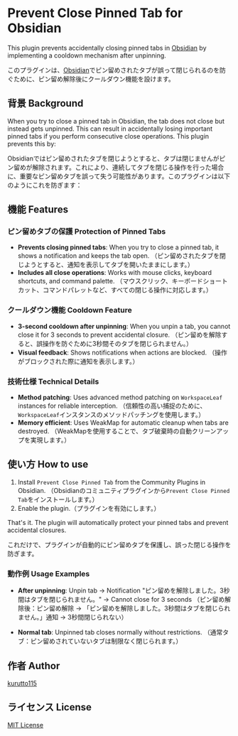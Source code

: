 # Prevent Close Pinned Tab for Obsidian

This plugin prevents accidentally closing pinned tabs in [Obsidian](https://obsidian.md) by implementing a cooldown mechanism after unpinning.

このプラグインは、[Obsidian](https://obsidian.md)でピン留めされたタブが誤って閉じられるのを防ぐために、ピン留め解除後にクールダウン機能を設けます。

## 背景 Background

When you try to close a pinned tab in Obsidian, the tab does not close but instead gets unpinned. This can result in accidentally losing important pinned tabs if you perform consecutive close operations. This plugin prevents this by:

Obsidianではピン留めされたタブを閉じようとすると、タブは閉じませんがピン留めが解除されます。これにより、連続してタブを閉じる操作を行った場合に、重要なピン留めタブを誤って失う可能性があります。このプラグインは以下のようにこれを防ぎます：

## 機能 Features

### ピン留めタブの保護 Protection of Pinned Tabs
- **Prevents closing pinned tabs**: When you try to close a pinned tab, it shows a notification and keeps the tab open.
  （ピン留めされたタブを閉じようとすると、通知を表示してタブを開いたままにします。）
- **Includes all close operations**: Works with mouse clicks, keyboard shortcuts, and command palette.
  （マウスクリック、キーボードショートカット、コマンドパレットなど、すべての閉じる操作に対応します。）

### クールダウン機能 Cooldown Feature
- **3-second cooldown after unpinning**: When you unpin a tab, you cannot close it for 3 seconds to prevent accidental closure.
  （ピン留めを解除すると、誤操作を防ぐために3秒間そのタブを閉じられません。）
- **Visual feedback**: Shows notifications when actions are blocked.
  （操作がブロックされた際に通知を表示します。）

### 技術仕様 Technical Details
- **Method patching**: Uses advanced method patching on `WorkspaceLeaf` instances for reliable interception.
  （信頼性の高い捕捉のために、`WorkspaceLeaf`インスタンスのメソッドパッチングを使用します。）
- **Memory efficient**: Uses WeakMap for automatic cleanup when tabs are destroyed.
  （WeakMapを使用することで、タブ破棄時の自動クリーンアップを実現します。）

## 使い方 How to use

1.  Install `Prevent Close Pinned Tab` from the Community Plugins in Obsidian. 
    （Obsidianのコミュニティプラグインから`Prevent Close Pinned Tab`をインストールします。）
2.  Enable the plugin.（プラグインを有効にします。）

That's it. The plugin will automatically protect your pinned tabs and prevent accidental closures.

これだけで、プラグインが自動的にピン留めタブを保護し、誤った閉じる操作を防ぎます。

### 動作例 Usage Examples

- **After unpinning**: Unpin tab → Notification "ピン留めを解除しました。3秒間はタブを閉じられません。" → Cannot close for 3 seconds
  （ピン留め解除後：ピン留め解除 → 「ピン留めを解除しました。3秒間はタブを閉じられません。」通知 → 3秒間閉じられない）

- **Normal tab**: Unpinned tab closes normally without restrictions.
  （通常タブ：ピン留めされていないタブは制限なく閉じられます。）

## 作者 Author

[kurutto115](https://github.com/kurutto115)

## ライセンス License

[MIT License](LICENSE)